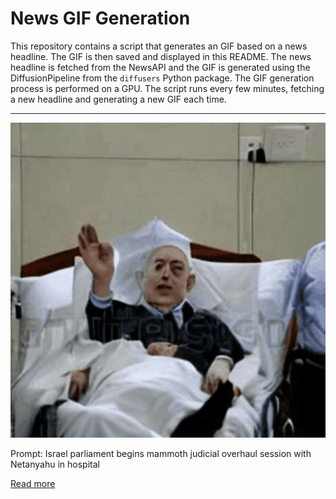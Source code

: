 # News GIF Generation
This repository contains a script that generates an GIF based on a news headline. The GIF is then saved and displayed in this README.
The news headline is fetched from the NewsAPI and the GIF is generated using the DiffusionPipeline from the `diffusers` Python package. The GIF generation process is performed on a GPU.
The script runs every few minutes, fetching a new headline and generating a new GIF each time.

---

![Generated GIF](output.gif?raw=true&v=1690258258)

Prompt: Israel parliament begins mammoth judicial overhaul session with Netanyahu in hospital

[Read more](https://www.cnn.com/2023/07/23/middleeast/israeli-lawmakers-final-debate-intl/index.html)